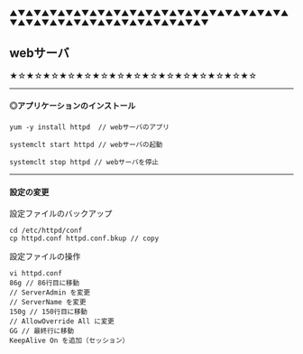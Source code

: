 ▲▼▲▼▲▼▲▼▲▼▲▼▲▼▲▼▲▼▲▼▲▼▲▼▲▼▲▼▲▼▲▼▲▼▲▼▲▼▲▼▲▼▲▼▲▼▲▼▲▼▲▼▲▼▲▼▲▼▲▼

## webサーバ

★☆★☆★☆★☆★☆★☆★☆★☆★☆★☆★☆★☆★☆★☆★☆

***
#### ◎アプリケーションのインストール

```
yum -y install httpd  // webサーバのアプリ

systemclt start httpd // webサーバの起動

systemclt stop httpd // webサーバを停止
```

***
#### 設定の変更

設定ファイルのバックアップ
```
cd /etc/httpd/conf
cp httpd.conf httpd.conf.bkup // copy
```

設定ファイルの操作
```
vi httpd.conf
86g // 86行目に移動
// ServerAdmin を変更
// ServerName を変更
150g // 150行目に移動
// AllowOverride All に変更
GG // 最終行に移動
KeepAlive On を追加（セッション）
```

